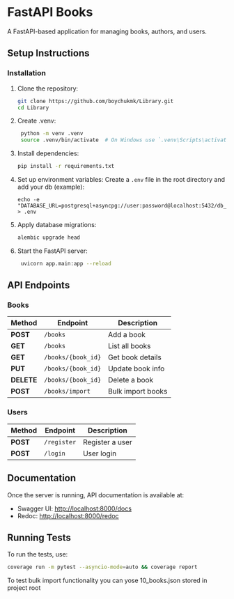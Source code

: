 
# FastAPI Books

A FastAPI-based application for managing books, authors, and users.

## Setup Instructions



### Installation

1. Clone the repository:
   ```sh
   git clone https://github.com/boychukmk/Library.git
   cd Library
   ```
2. Create .venv:
   ```sh
    python -m venv .venv
    source .venv/bin/activate  # On Windows use `.venv\Scripts\activate`
   ``` 

3. Install dependencies:
   ```sh
   pip install -r requirements.txt
   ```

4. Set up environment variables:
   Create a `.env` file in the root directory and add your db (example):
   ```
   echo -e "DATABASE_URL=postgresql+asyncpg://user:password@localhost:5432/db_name" > .env
   ```

5. Apply database migrations:
   ```sh
   alembic upgrade head
   ```

5. Start the FastAPI server:
   ```sh
    uvicorn app.main:app --reload
   ```

## API Endpoints

### Books

| Method  | Endpoint                | Description      |
|---------|-------------------------|------------------|
| **POST**   | `/books`            | Add a book       |
| **GET**    | `/books`            | List all books   |
| **GET**    | `/books/{book_id}`  | Get book details |
| **PUT**    | `/books/{book_id}`  | Update book info |
| **DELETE** | `/books/{book_id}`  | Delete a book    |
| **POST**   | `/books/import`     | Bulk import books |

### Users

| Method  | Endpoint    | Description     |
|---------|------------|-----------------|
| **POST**   | `/register` | Register a user  |
| **POST**   | `/login`    | User login       |

## Documentation
Once the server is running, API documentation is available at:
- Swagger UI: [http://localhost:8000/docs](http://localhost:8000/docs)
- Redoc: [http://localhost:8000/redoc](http://localhost:8000/redoc)

## Running Tests
To run the tests, use:
```sh
coverage run -m pytest --asyncio-mode=auto && coverage report
```

To test bulk import functionality you can yose 10_books.json stored in project root
